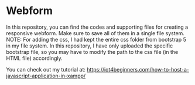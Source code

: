 # Webform
In this repository, you can find the codes and supporting files for creating a responsive webform. Make sure to save all of them in a single file system.
NOTE: For adding the css, I had kept the entire css folder from bootstrap 5 in my file system. In this repository, I have only uploaded the specific bootstrap file, so you may have to modify the path to the css file (in the HTML file) accordingly.

You can check out my tutorial at: https://iot4beginners.com/how-to-host-a-javascript-application-in-xampp/
